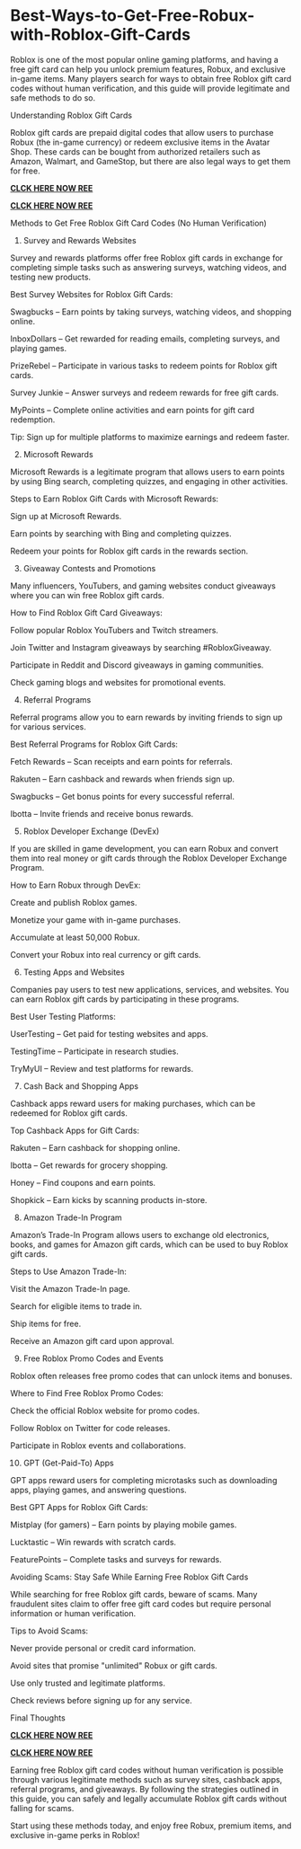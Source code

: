 # Best-Ways-to-Get-Free-Robux-with-Roblox-Gift-Cards
Roblox is one of the most popular online gaming platforms, and having a free gift card can help you unlock premium features, Robux, and exclusive in-game items. Many players search for ways to obtain free Roblox gift card codes without human verification, and this guide will provide legitimate and safe methods to do so.

Understanding Roblox Gift Cards

Roblox gift cards are prepaid digital codes that allow users to purchase Robux (the in-game currency) or redeem exclusive items in the Avatar Shop. These cards can be bought from authorized retailers such as Amazon, Walmart, and GameStop, but there are also legal ways to get them for free.

**[CLCK HERE NOW REE](https://tinyurl.com/Robloxgiftcard2522)**

**[CLCK HERE NOW REE](https://tinyurl.com/Robloxgiftcard2522)**

Methods to Get Free Roblox Gift Card Codes (No Human Verification)

1. Survey and Rewards Websites

Survey and rewards platforms offer free Roblox gift cards in exchange for completing simple tasks such as answering surveys, watching videos, and testing new products.

Best Survey Websites for Roblox Gift Cards:

Swagbucks – Earn points by taking surveys, watching videos, and shopping online.

InboxDollars – Get rewarded for reading emails, completing surveys, and playing games.

PrizeRebel – Participate in various tasks to redeem points for Roblox gift cards.

Survey Junkie – Answer surveys and redeem rewards for free gift cards.

MyPoints – Complete online activities and earn points for gift card redemption.

Tip: Sign up for multiple platforms to maximize earnings and redeem faster.

2. Microsoft Rewards

Microsoft Rewards is a legitimate program that allows users to earn points by using Bing search, completing quizzes, and engaging in other activities.

Steps to Earn Roblox Gift Cards with Microsoft Rewards:

Sign up at Microsoft Rewards.

Earn points by searching with Bing and completing quizzes.

Redeem your points for Roblox gift cards in the rewards section.

3. Giveaway Contests and Promotions

Many influencers, YouTubers, and gaming websites conduct giveaways where you can win free Roblox gift cards.

How to Find Roblox Gift Card Giveaways:

Follow popular Roblox YouTubers and Twitch streamers.

Join Twitter and Instagram giveaways by searching #RobloxGiveaway.

Participate in Reddit and Discord giveaways in gaming communities.

Check gaming blogs and websites for promotional events.

4. Referral Programs

Referral programs allow you to earn rewards by inviting friends to sign up for various services.

Best Referral Programs for Roblox Gift Cards:

Fetch Rewards – Scan receipts and earn points for referrals.

Rakuten – Earn cashback and rewards when friends sign up.

Swagbucks – Get bonus points for every successful referral.

Ibotta – Invite friends and receive bonus rewards.

5. Roblox Developer Exchange (DevEx)

If you are skilled in game development, you can earn Robux and convert them into real money or gift cards through the Roblox Developer Exchange Program.

How to Earn Robux through DevEx:

Create and publish Roblox games.

Monetize your game with in-game purchases.

Accumulate at least 50,000 Robux.

Convert your Robux into real currency or gift cards.

6. Testing Apps and Websites

Companies pay users to test new applications, services, and websites. You can earn Roblox gift cards by participating in these programs.

Best User Testing Platforms:

UserTesting – Get paid for testing websites and apps.

TestingTime – Participate in research studies.

TryMyUI – Review and test platforms for rewards.

7. Cash Back and Shopping Apps

Cashback apps reward users for making purchases, which can be redeemed for Roblox gift cards.

Top Cashback Apps for Gift Cards:

Rakuten – Earn cashback for shopping online.

Ibotta – Get rewards for grocery shopping.

Honey – Find coupons and earn points.

Shopkick – Earn kicks by scanning products in-store.

8. Amazon Trade-In Program

Amazon’s Trade-In Program allows users to exchange old electronics, books, and games for Amazon gift cards, which can be used to buy Roblox gift cards.

Steps to Use Amazon Trade-In:

Visit the Amazon Trade-In page.

Search for eligible items to trade in.

Ship items for free.

Receive an Amazon gift card upon approval.

9. Free Roblox Promo Codes and Events

Roblox often releases free promo codes that can unlock items and bonuses.

Where to Find Free Roblox Promo Codes:

Check the official Roblox website for promo codes.

Follow Roblox on Twitter for code releases.

Participate in Roblox events and collaborations.

10. GPT (Get-Paid-To) Apps

GPT apps reward users for completing microtasks such as downloading apps, playing games, and answering questions.

Best GPT Apps for Roblox Gift Cards:

Mistplay (for gamers) – Earn points by playing mobile games.

Lucktastic – Win rewards with scratch cards.

FeaturePoints – Complete tasks and surveys for rewards.

Avoiding Scams: Stay Safe While Earning Free Roblox Gift Cards

While searching for free Roblox gift cards, beware of scams. Many fraudulent sites claim to offer free gift card codes but require personal information or human verification.

Tips to Avoid Scams:

Never provide personal or credit card information.

Avoid sites that promise "unlimited" Robux or gift cards.

Use only trusted and legitimate platforms.

Check reviews before signing up for any service.

Final Thoughts

**[CLCK HERE NOW REE](https://tinyurl.com/Robloxgiftcard2522)**

**[CLCK HERE NOW REE](https://tinyurl.com/Robloxgiftcard2522)**

Earning free Roblox gift card codes without human verification is possible through various legitimate methods such as survey sites, cashback apps, referral programs, and giveaways. By following the strategies outlined in this guide, you can safely and legally accumulate Roblox gift cards without falling for scams.

Start using these methods today, and enjoy free Robux, premium items, and exclusive in-game perks in Roblox!
